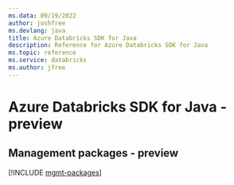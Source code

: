 ```yaml
---
ms.data: 09/19/2022
author: joshfree
ms.devlang: java
title: Azure Databricks SDK for Java
description: Reference for Azure Databricks SDK for Java
ms.topic: reference
ms.service: databricks
ms.author: jfree
---
```

# Azure Databricks SDK for Java - preview

## Management packages - preview
[!INCLUDE [mgmt-packages](databricks-mgmt-index.md)]